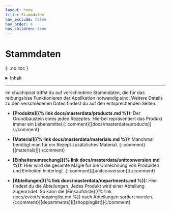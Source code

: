 ```yaml
---
layout: home
title: Stammdaten
nav_exclude: false
nav_order: 4
has_children: true
---
```

# Stammdaten
{: .no_toc }

<details markdown="block">
  <summary>
    Inhalt
  </summary>
  {: .text-delta }
- TOC
{:toc}
</details>

---

Im chuchipirat triffst du auf verschiedene Stammdaten, die für das reibungslose Funktionieren der Applikation notwendig sind. Weitere Details zu den verschiedenen Daten findest du auf den entsprechenden Seiten.

* **[Produkte]({% link docs/masterdata/products.md %}):** Der Grundbaustein eines jeden Rezeptes. Hierbei repräsentiert das Produkt immer ein Lebensmittel.{::comment}[[docs/masterdata/products]]{:/comment}
  
* **[Material]({% link docs/masterdata/materials.md %}):** Manchmal benötigt man für ein Rezept zusätzliches Material. {::comment}[[materials]]{:/comment}
  
* **[Einheitenumrechung]({% link docs/masterdata/unitconversion.md %}):** Hier wird die gesamte Magie für die Umrechnung von Produkten und Einheiten hinterlegt. {::comment}[[unitconversion]]{:/comment}
  
* **[Abteilungen]({% link docs/masterdata/departments.md %}):** Hier findest du die Abteilungen. Jedes Produkt wird einer Abteilung zugeorndet. So kann die [Einkaufsliste]({% link docs/event/shoppinglist.md %}) nach Abteilungen sortiert werden. {::comment}[[departments]][[shoppinglist]]{:/comment}


